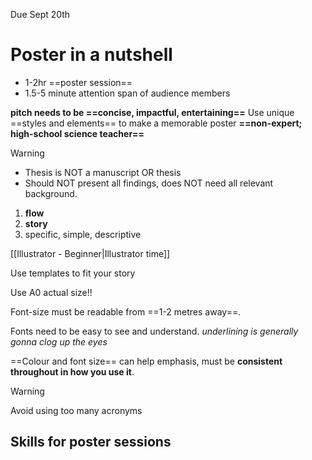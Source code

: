 Due Sept 20th

# Poster in a nutshell
- 1-2hr ==poster session==
- 1.5-5 minute attention span of audience members

**pitch needs to be ==concise, impactful, entertaining==**
Use unique ==styles and elements== to make a memorable poster
**==non-expert; high-school science teacher==**

> [!warning] 
> - Thesis is NOT a manuscript OR thesis
> - Should NOT present all findings, does NOT need all relevant background.

1. **flow**
2. **story**
3. specific, simple, descriptive

[[Illustrator - Beginner|Illustrator time]]

Use templates to fit your story

Use A0 actual size!!

Font-size must be readable from ==1-2 metres away==.

Fonts need to be easy to see and understand.
*underlining is generally gonna clog up the eyes*

==Colour and font size== can help emphasis, must be **consistent throughout in how you use it**.

> [!warning] 
> Avoid using too many acronyms



## Skills for poster sessions
